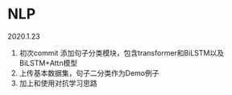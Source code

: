# NLP

2020.1.23 
 1. 初次commit 添加句子分类模块，包含transformer和BiLSTM以及BiLSTM+Attn模型 
 2. 上传基本数据集，句子二分类作为Demo例子
 3. 加上和使用对抗学习思路

